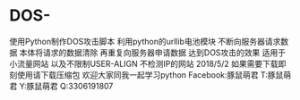 # DOS-
使用Python制作DOS攻击脚本
利用python的urllib电池模块 不断向服务器请求数据 本体将请求的数据清除 再重复向服务器申请数据 达到DOS攻击的效果
适用于小流量网站 以及不限制USER-ALIGN 不检测IP的网站
2018/5/2
如果需要下载即刻使用请下载压缩包
欢迎大家同我一起学习python
Facebook:豚鼠萌君
T:豚鼠萌君
Y:豚鼠萌君
Q:3306191807
